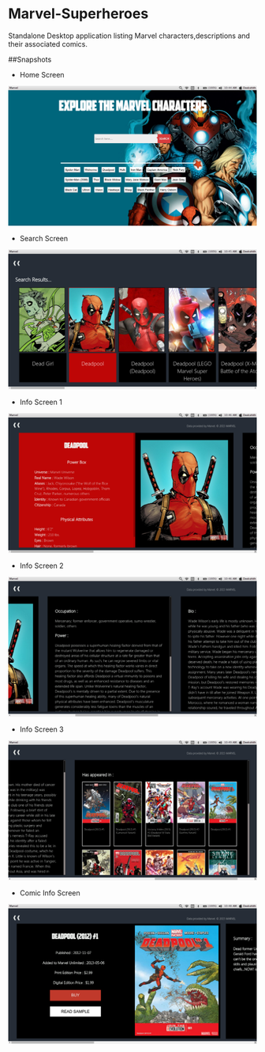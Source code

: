 # Marvel-Superheroes
Standalone Desktop application listing Marvel characters,descriptions and their associated comics.

##Snapshots
 - Home Screen
 
 ![alt tag](https://raw.githubusercontent.com/DeekshithShetty/Marvel-Superheroes/master/Snapshots/snapshot-1.png)

 - Search Screen
 
 ![alt tag](https://raw.githubusercontent.com/DeekshithShetty/Marvel-Superheroes/master/Snapshots/snapshot-2.png)

 - Info Screen 1
 
 ![alt tag](https://raw.githubusercontent.com/DeekshithShetty/Marvel-Superheroes/master/Snapshots/snapshot-3.png)

 - Info Screen 2
 
 ![alt tag](https://raw.githubusercontent.com/DeekshithShetty/Marvel-Superheroes/master/Snapshots/snapshot-4.png)

 - Info Screen 3
 
 ![alt tag](https://raw.githubusercontent.com/DeekshithShetty/Marvel-Superheroes/master/Snapshots/snapshot-5.png)

 - Comic Info Screen
 
 ![alt tag](https://raw.githubusercontent.com/DeekshithShetty/Marvel-Superheroes/master/Snapshots/snapshot-6.png)
